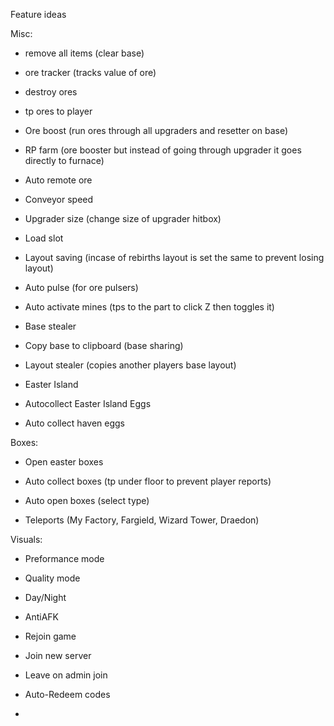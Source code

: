 Feature ideas

Misc:
- remove all items (clear base)
- ore tracker (tracks value of ore)
- destroy ores
- tp ores to player

- Ore boost (run ores through all upgraders and resetter on base)
- RP farm (ore booster but instead of going through upgrader it goes directly to furnace)
- Auto remote ore
- Conveyor speed
- Upgrader size (change size of upgrader hitbox)
- Load slot
- Layout saving (incase of rebirths layout is set the same to prevent losing layout)
- Auto pulse (for ore pulsers)
- Auto activate mines (tps to the part to click Z then toggles it)
- Base stealer
- Copy base to clipboard (base sharing) <for miners haven helper>
- Layout stealer (copies another players base layout) <auto buys and places>

- Easter Island
- Autocollect Easter Island Eggs
- Auto collect haven eggs

Boxes:
- Open easter boxes
- Auto collect boxes (tp under floor to prevent player reports)

- Auto open boxes (select type)
- Teleports (My Factory, Fargield, Wizard Tower, Draedon)

Visuals:
- Preformance mode
- Quality mode
- Day/Night

- AntiAFK
- Rejoin game
- Join new server
- Leave on admin join
- Auto-Redeem codes
-